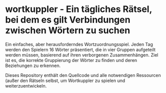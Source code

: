 # wortkuppler - Ein tägliches Rätsel, bei dem es gilt Verbindungen zwischen Wörtern zu suchen

Ein einfaches, aber herausforderndes Wortzuordnungsspiel. Jeden Tag werden den Spielern 16 Wörter präsentiert, die in vier Gruppen aufgeteilt werden müssen, basierend auf ihren verborgenen Zusammenhängen. Ziel ist es, die korrekte Gruppierung der Wörter zu finden und deren Beziehungen zu erkennen. 

Dieses Repository enthält den Quellcode und alle notwendigen Ressourcen (außer den Rätseln selbst, um Wortkuppler zu spielen und weiterzuentwickeln.